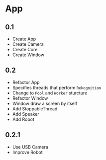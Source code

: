 # App
## 0.1
- Create App
- Create Camera
- Create Core
- Create Window

## 0.2
- Refactor App
- Specifies threads that perform `Rekognition`
- Change to `Pool` and `Worker` sturcture
- Refactor Window
- Window draw a screen by itself
- Add StoppableThread
- Add Speaker
- Add Robot

## 0.2.1
- Use USB Camera
- Improve Robot